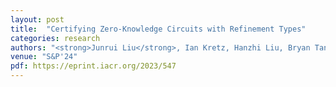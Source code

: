 ```yaml
---
layout: post
title:  "Certifying Zero-Knowledge Circuits with Refinement Types"
categories: research
authors: "<strong>Junrui Liu</strong>, Ian Kretz, Hanzhi Liu, Bryan Tan, Jonathan Wang, Yi Sun, Luke Pearson, Anders Miltner, Isil Dillig, Yu Feng"
venue: "S&P'24"
pdf: https://eprint.iacr.org/2023/547
---
```


